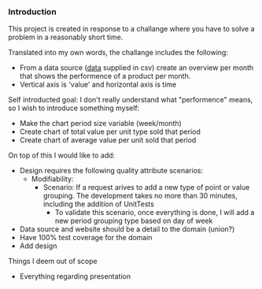 ### Introduction

This project is created in response to a challange where you have to solve a problem in a reasonably short time.

Translated into my own words, the challange includes the following:
 - From a data source ([data](Infrastructure/MockedData/sales.csv) supplied in csv) create an overview per month that shows the performence of a product per month.
 - Vertical axis is 'value' and horizontal axis is time
 
 Self introducted goal: I don't really understand what "performence" means, so I wish to introduce something myself:
 - Make the chart period size variable (week/month)
 - Create chart of total value per unit type sold that period
 - Create chart of average value per unit sold that period
 
 On top of this I would like to add:
 - Design requires the following quality attribute scenarios:
   - Modifiability:
     - Scenario: If a request arives to add a new type of point or value grouping. The development takes no more than 30 minutes, including the addition of UnitTests
       - To validate this scenario, once everything is done, I will add a new period grouping type based on day of week
 - Data source and website should be a detail to the domain (union?)
 - Have 100% test coverage for the domain
 - Add design
 
 Things I deem out of scope
 - Everything regarding presentation
